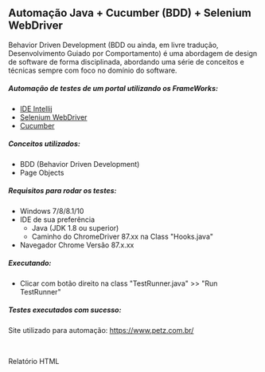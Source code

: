 ## Automação Java + Cucumber (BDD) + Selenium WebDriver

Behavior Driven Development (BDD ou ainda, em livre tradução, Desenvolvimento Guiado por Comportamento) é uma abordagem de design de software de forma disciplinada, abordando uma série de conceitos e técnicas sempre com foco no domínio do software.

##### Automação de testes de um portal utilizando os FrameWorks:
- [IDE Intellij](https://www.jetbrains.com/pt-br/idea/)
- [Selenium WebDriver](https://www.selenium.dev/)
- [Cucumber](https://cucumber.io/)

##### Conceitos utilizados:
- BDD (Behavior Driven Development)
- Page Objects

##### Requisitos para rodar os testes:
- Windows 7/8/8.1/10
- IDE de sua preferência
    +  Java (JDK 1.8 ou superior)
    +  Caminho do ChromeDriver 87.xx na Class "Hooks.java"
- Navegador Chrome Versão 87.x.xx

##### Executando:
- Clicar com botão direito na class "TestRunner.java" >> "Run TestRunner"

##### Testes executados com sucesso:

Site utilizado para automação:
https://www.petz.com.br/

<br>

Relatório HTML


